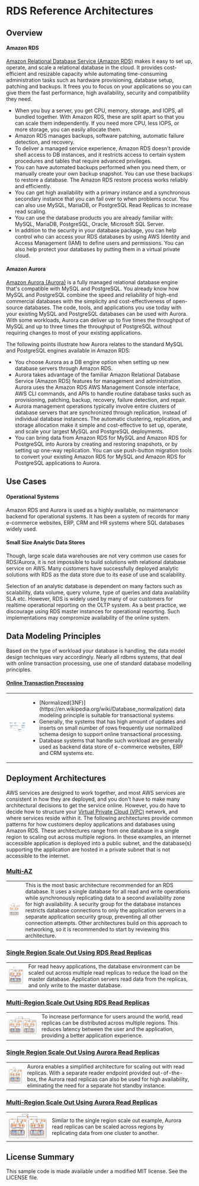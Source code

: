 # RDS Reference Architectures

## Overview

#### Amazon RDS

[Amazon Relational Database Service (Amazon RDS)](https://aws.amazon.com/rds) makes it easy to set up, operate, and scale a relational database in the cloud. It provides cost-efficient and resizable capacity while automating time-consuming administration tasks such as hardware provisioning, database setup, patching and backups. It frees you to focus on your applications so you can give them the fast performance, high availability, security and compatibility they need.

* When you buy a server, you get CPU, memory, storage, and IOPS, all bundled together. With Amazon RDS, these are split apart so that you can scale them independently. If you need more CPU, less IOPS, or more storage, you can easily allocate them.
* Amazon RDS manages backups, software patching, automatic failure detection, and recovery.
* To deliver a managed service experience, Amazon RDS doesn't provide shell access to DB instances, and it restricts access to certain system procedures and tables that require advanced privileges.
* You can have automated backups performed when you need them, or manually create your own backup snapshot. You can use these backups to restore a database. The Amazon RDS restore process works reliably and efficiently.
* You can get high availability with a primary instance and a synchronous secondary instance that you can fail over to when problems occur. You can also use MySQL, MariaDB, or PostgreSQL Read Replicas to increase read scaling.
* You can use the database products you are already familiar with: MySQL, MariaDB, PostgreSQL, Oracle, Microsoft SQL Server.
* In addition to the security in your database package, you can help control who can access your RDS databases by using AWS Identity and Access Management (IAM) to define users and permissions. You can also help protect your databases by putting them in a virtual private cloud.

#### Amazon Aurora

[Amazon Aurora (Aurora)](https://aws.amazon.com/rds/aurora) is a fully managed relational database engine that's compatible with MySQL and PostgreSQL. You already know how MySQL and PostgreSQL combine the speed and reliability of high-end commercial databases with the simplicity and cost-effectiveness of open-source databases. The code, tools, and applications you use today with your existing MySQL and PostgreSQL databases can be used with Aurora. With some workloads, Aurora can deliver up to five times the throughput of MySQL and up to three times the throughput of PostgreSQL without requiring changes to most of your existing applications.

The following points illustrate how Aurora relates to the standard MySQL and PostgreSQL engines available in Amazon RDS:

* You choose Aurora as a DB engine option when setting up new database servers through Amazon RDS.
* Aurora takes advantage of the familiar Amazon Relational Database Service (Amazon RDS) features for management and administration. Aurora uses the Amazon RDS AWS Management Console interface, AWS CLI commands, and APIs to handle routine database tasks such as provisioning, patching, backup, recovery, failure detection, and repair.
* Aurora management operations typically involve entire clusters of database servers that are synchronized through replication, instead of individual database instances. The automatic clustering, replication, and storage allocation make it simple and cost-effective to set up, operate, and scale your largest MySQL and PostgreSQL deployments.
* You can bring data from Amazon RDS for MySQL and Amazon RDS for PostgreSQL into Aurora by creating and restoring snapshots, or by setting up one-way replication. You can use push-button migration tools to convert your existing Amazon RDS for MySQL and Amazon RDS for PostgreSQL applications to Aurora.

## Use Cases 

#### Operational Systems

Amazon RDS  and Aurora is used as a highly available, no maintenance backend for operational systems. It has been a system of records for many e-commerce websites, ERP, CRM and HR systems where SQL databases widely used.

#### Small Size Analytic Data Stores

<p>Though, large scale data warehouses are not very common use cases for RDS/Aurora, it is not impossible to build solutions with relational database service on AWS. Many customers have successfully deployed analytic solutions with RDS as the data store due to its ease of use and scalability. </p>

Selection of an analytic database is dependent on many factors such as scalability, data volume, query volume, type of queries  and data availability SLA etc. However, RDS is widely used by many of our customers for realtime operational reporting on the OLTP system. As a best practice, we  discourage using RDS master instances for operational reporting. Such implementations may compromize availability of the online system. 
## Data Modeling Principles

Based on the type of workload your database is handling, the data model design techniques vary accordingly. Nearly all rdbms systems, that deal with online transaction processing, use one of standard database modelling principles.  

#### [Online Transaction Processing](https://en.wikipedia.org/wiki/Online_transaction_processing)

<table><tr>
  <td><a href="https://en.wikipedia.org/wiki/Database_normalization"><img src="/src/relational-datamodel/relational_dm.png"/></a></td>
  <td><ul>
    <li>[Normalized(3NF)] (https://en.wikipedia.org/wiki/Database_normalization) data modeling principle is suitable for transactional systems.</li>
    <li>Generally, the systems that has high amount of updates and inserts on small number of rows frequently use normalized schema design to support online transactional processing.</li>
    <li>Database systems that handle such workload are generally used as backend data store of e-commerce websites, ERP and  CRM systems etc.</li>
  </ul></td>
</tr></table>

## Deployment Architectures

AWS services are designed to work together, and most AWS services are consistent in how they are deployed, and you don't have to make many architectural decisions to get the service online. However, you do have to decide how to structure your [Virtual Private Cloud (VPC)](https://aws.amazon.com/vpc) network, and where services reside within it. The following architectures provide common patterns for how customers deploy applications and databases using Amazon RDS. These architectures range from one database in a single region to scaling out across multiple regions. In these examples, an internet accessible application is deployed into a public subnet, and the database(s) supporting the application are hosted in a private subnet that is not accessible to the internet.

### [Multi-AZ](/src/multi-az)

<table><tr><td><a href="/src/multi-az"><img src="/src/multi-az/thumbnail.png"/></a></td><td>This is the most basic architecture recommended for an RDS database. It uses a single database for all read and write operations while synchronously replicating data to a second availability zone for high availability. A security group for the database instances restricts database connections to only the application servers in a separate application security group, preventing all other connection attempts. Other architectures build on this approach to networking, so it is recommended to start by reviewing this architecture.</td></tr></table>

### [Single Region Scale Out Using RDS Read Replicas](/src/single-region-scale-out)

<table><tr><td><a href="/src/single-region-scale-out"><img src="/src/single-region-scale-out/thumbnail.png"/></a></td><td>For read heavy applications, the database environment can be scaled out across multiple read replicas to reduce the load on the master database. Application servers read data from the replicas, and only write to the master database.</td></tr></table>

### [Multi-Region Scale Out Using RDS Read Replicas](/src/multi-region-scale-out)

<table><tr><td><a href="/src/multi-region-scale-out"><img src="/src/multi-region-scale-out/thumbnail.png"/></a></td><td>To increase performance for users around the world, read replicas can be distributed across multiple regions. This reduces latency between the user and the application, providing a better application experience.</td></tr></table>

### [Single Region Scale Out Using Aurora Read Replicas](/src/single-region-scale-out-aurora)

<table><tr><td><a href="/src/single-region-scale-out-aurora"><img src="/src/single-region-scale-out-aurora/thumbnail.png"/></a></td><td>Aurora enables a simplified architecture for scaling out with read replicas. With a separate reader endpoint provided out-of-the-box, the Aurora read replicas can also be used for high availability, eliminating the need for a separate hot standby instance.</td></tr></table>

### [Multi-Region Scale Out Using Aurora Read Replicas](/src/multi-region-scale-out-aurora)

<table><tr><td><a href="/src/multi-region-scale-out-aurora"><img src="/src/multi-region-scale-out-aurora/thumbnail.png"/></a></td><td>Similar to the single region scale out example, Aurora read replicas can be scaled across regions by replicating data from one cluster to another.</td></tr></table>

## License Summary

This sample code is made available under a modified MIT license. See the LICENSE file.

